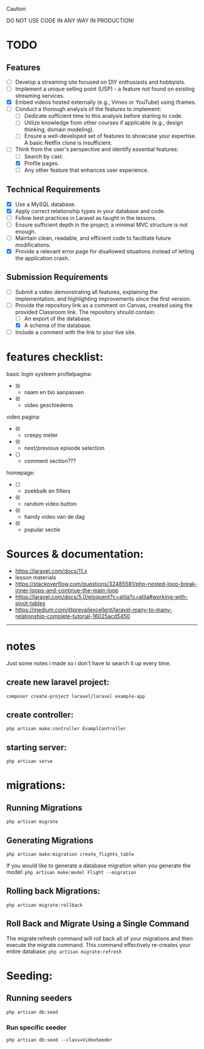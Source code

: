 > [!CAUTION]
> DO NOT USE CODE IN ANY WAY IN PRODUCTION!

# TODO

## Features
- [ ] Develop a streaming site focused on DIY enthusiasts and hobbyists.
- [ ] Implement a unique selling point (USP) - a feature not found on existing streaming services.
- [x] Embed videos hosted externally (e.g., Vimeo or YouTube) using iframes.
- [ ] Conduct a thorough analysis of the features to implement:
  - [ ] Dedicate sufficient time to this analysis before starting to code.
  - [ ] Utilize knowledge from other courses if applicable (e.g., design thinking, domain modeling).
  - [ ] Ensure a well-developed set of features to showcase your expertise. A basic Netflix clone is insufficient.
- [ ] Think from the user's perspective and identify essential features:
  - [ ] Search by cast.
  - [x] Profile pages.
  - [ ] Any other feature that enhances user experience.

## Technical Requirements
- [x] Use a MySQL database.
- [x] Apply correct relationship types in your database and code.
- [ ] Follow best practices in Laravel as taught in the lessons.
- [ ] Ensure sufficient depth in the project; a minimal MVC structure is not enough.
- [ ] Maintain clean, readable, and efficient code to facilitate future modifications.
- [x] Provide a relevant error page for disallowed situations instead of letting the application crash.

## Submission Requirements
- [ ] Submit a video demonstrating all features, explaining the implementation, and highlighting improvements since the first version.
- [ ] Provide the repository link as a comment on Canvas, created using the provided Classroom link. The repository should contain:
  - [ ] An export of the database.
  - [x] A schema of the database.
- [ ] Include a comment with the link to your live site.

# features checklist:
basic login systeem
profielpagina:
- [x] - naam en bio aanpassen
- [x] - video geschiedenis

video pagina:
- [x] - creepy meter
- [x] - next/previous episode selection
- [ ] - comment section???

homepage:
- [ ] - zoekbalk en filters
- [x] - random video button
- [x] - handy video van de dag
- [x] - popular sectie

# Sources & documentation: 
- https://laravel.com/docs/11.x
- lesson materials
- https://stackoverflow.com/questions/32485581/php-nested-loop-break-inner-loops-and-continue-the-main-loop
- https://laravel.com/docs/5.0/eloquent?c=atila?c=atila#working-with-pivot-tables
- https://medium.com/@prevailexcellent/laravel-many-to-many-relationship-complete-tutorial-16025acd5450

---

# notes
Just some notes i made so i don't have to search it up every time.

## create new laravel project:
`composer create-project laravel/laravel example-app`

## create controller:
`php artisan make:controller ExamplController`

## starting server:
`php artisan serve`

# migrations:
## Running Migrations
`php artisan migrate`

## Generating Migrations
`php artisan make:migration create_flights_table`

If you would like to generate a database migration when you generate the model:
`php artisan make:model Flight --migration`

## Rolling back Migrations:
`php artisan migrate:rollback`

## Roll Back and Migrate Using a Single Command
The migrate:refresh command will roll back all of your migrations and then execute the migrate command. This command effectively re-creates your entire database:
`php artisan migrate:refresh`

# Seeding:
## Running seeders
`php artisan db:seed`

### Run specific seeder
`php artisan db:seed --class=VideoSeeder`
